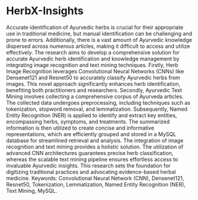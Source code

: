 # HerbX-Insights

Accurate identification of Ayurvedic herbs is crucial for their appropriate use in
traditional medicine, but manual identification can be challenging and prone to errors.
Additionally, there is a vast amount of Ayurvedic knowledge dispersed across
numerous articles, making it difficult to access and utilize effectively. The research
aims to develop a comprehensive solution for accurate Ayurvedic herb identification
and knowledge management by integrating image recognition and text mining
techniques. Firstly, Herb Image Recognition leverages Convolutional Neural
Networks (CNNs) like Densenet121 and Resnet50 to accurately classify Ayurvedic
herbs from images. This novel approach significantly enhances herb identification,
benefiting both practitioners and researchers. Secondly, Ayurvedic Text Mining
involves collecting a comprehensive corpus of Ayurveda articles. The collected data
undergoes preprocessing, including techniques such as tokenization, stopword
removal, and lemmatization. Subsequently, Named Entity Recognition (NER) is
applied to identify and extract key entities, encompassing herbs, symptoms, and
treatments. The summarized information is then utilized to create concise and
informative representations, which are efficiently grouped and stored in a MySQL
database for streamlined retrieval and analysis. The integration of image recognition
and text mining provides a holistic solution. The utilization of advanced CNN
architectures guarantees precise herb classification, whereas the scalable text mining
pipeline ensures effortless access to invaluable Ayurvedic insights. This research sets
the foundation for digitizing traditional practices and advocating evidence-based
herbal medicine.
Keywords: Convolutional Neural Network (CNN), Densenet121, Resnet50,
Tokenization, Lemmatization, Named Entity Recognition (NER), Text Mining,
MySQL.
